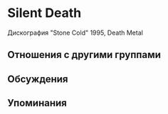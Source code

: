 # Silent Death

Дискография
"Stone Cold" 1995, Death Metal

## Отношения с другими группами


## Обсуждения


## Упоминания

